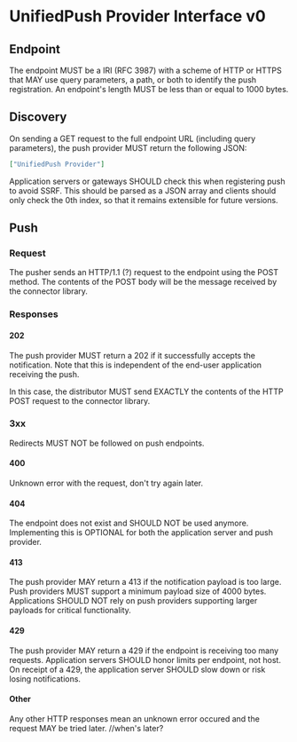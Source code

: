 # UnifiedPush Provider Interface v0

## Endpoint

The endpoint MUST be a IRI (RFC 3987) with a scheme of HTTP or HTTPS that MAY use query parameters, a path, or both to identify the push registration. An endpoint's length MUST be less than or equal to 1000 bytes.

## Discovery

On sending a GET request to the full endpoint URL (including query parameters), the push provider MUST return the following JSON:
```json
["UnifiedPush Provider"]
```

Application servers or gateways SHOULD check this when registering push to avoid SSRF. This should be parsed as a JSON array and clients should only check the 0th index, so that it remains extensible for future versions.

## Push

### Request

The pusher sends an HTTP/1.1 (?) request to the endpoint using the POST method. The contents of the POST body will be the message received by the connector library.


### Responses

#### 202

The push provider MUST return a 202 if it successfully accepts the notification. Note that this is independent of the end-user application receiving the push.

In this case, the distributor MUST send EXACTLY the contents of the HTTP POST request to the connector library.

### 3xx

Redirects MUST NOT be followed on push endpoints.

#### 400

Unknown error with the request, don't try again later.

#### 404

The endpoint does not exist and SHOULD NOT be used anymore. Implementing this is OPTIONAL for both the application server and push provider.

#### 413

The push provider MAY return a 413 if the notification payload is too large. Push providers MUST support a minimum payload size of 4000 bytes. Applications SHOULD NOT rely on push providers supporting larger payloads for critical functionality.

#### 429 

The push provider MAY return a 429 if the endpoint is receiving too many requests. Application servers SHOULD honor limits per endpoint, not host. On receipt of a 429, the application server SHOULD slow down or risk losing notifications.

#### Other 
Any other HTTP responses mean an unknown error occured and the request MAY be tried later. //when's later?
